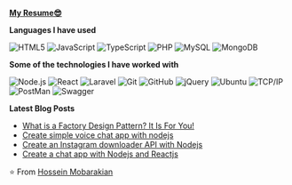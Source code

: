 [**My Resume😎**](https://github.com/hosseinmobarakian/hosseinmobarakian/releases/download/Resume/Hossein.Mobarakian.Resume.pdf)

**Languages I have used**

![HTML5](https://img.shields.io/badge/-HTML5-000000?style=flat&logo=HTML5)
![JavaScript](https://img.shields.io/badge/-JavaScript-000000?style=flat&logo=javascript)
![TypeScript](https://img.shields.io/badge/-TypeScript-000000?style=flat&logo=typescript&logoColor=007ACC)
![PHP](https://img.shields.io/badge/-PHP-000000?style=flat&logo=php)
![MySQL](https://img.shields.io/badge/-MySQL-000000?style=flat&logo=MySQL)
![MongoDB](https://img.shields.io/badge/-MongoDB-000000?style=flat&logo=mongodb)

**Some of the technologies I have worked with**

![Node.js](https://img.shields.io/badge/-Node.js-000000?style=flat&logo=node.js&logoColor=339933)
![React](https://img.shields.io/badge/-React-000000?style=flat&logo=React&logoColor=61DAFB)
![Laravel](https://img.shields.io/badge/-Laravel-000000?style=flat&logo=laravel)
![Git](https://img.shields.io/badge/-Git-000000?style=flat&logo=git&logoColor=F05032)
![GitHub](https://img.shields.io/badge/-GitHub-000000?style=flat&logo=github&logoColor=FFFFFF)
![jQuery](https://img.shields.io/badge/-jQuery-000000?style=flat&logo=jQuery&logoColor=0769AD)
![Ubuntu](https://img.shields.io/badge/-Ubuntu-000000?style=flat&logo=ubuntu&logoColor=FCC624)
![TCP/IP](https://img.shields.io/badge/-TCP/IP-000000?style=flat&logo=cisco&logoColor=white)
![PostMan](https://img.shields.io/badge/-postman-000000?style=flat&logo=postman&logoColor=1575F9)
![Swagger](https://img.shields.io/badge/-swagger-000000?style=flat&logo=swagger&logoColor=1575F9)




**Latest Blog Posts**
<!-- BLOG-POST-LIST:START -->
- [What is a Factory Design Pattern? It Is For You!](https://dev.to/hosseinmobarakian/what-is-a-factory-design-pattern-it-is-for-you-1ka6)
- [Create simple voice chat app with nodejs](https://dev.to/hosseinmobarakian/create-simple-voice-chat-app-with-nodejs-1b70)
- [Create an Instagram downloader API with Nodejs](https://dev.to/hosseinmobarakian/create-an-instagram-downloader-api-with-nodejs-254p)
- [Create a chat app with Nodejs and Reactjs](https://dev.to/hosseinmobarakian/create-a-chat-app-with-nodejs-and-reactjs-4d3d)

<!-- BLOG-POST-LIST:END -->

⭐️ From [Hossein Mobarakian](https://github.com/hosseinmobarakian)
